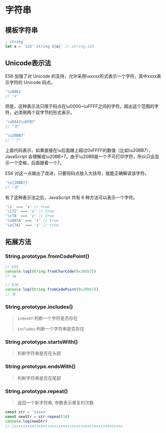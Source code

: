 # 字符串

## 模板字符串

```js
;`string`
let a = '123'`string ${a}` // string 123
```

## Unicode表示法

ES6 加强了对 Unicode 的支持，允许采用\uxxxx形式表示一个字符，其中xxxx表示字符的 Unicode 码点。

```js
'\u0061'
// "a"
```

但是，这种表示法只限于码点在\u0000~\uFFFF之间的字符。超出这个范围的字符，必须用两个双字节的形式表示。

```js
'\uD842\uDFB7'
// "𠮷"

'\u20BB7'
// " 7"
```

上面代码表示，如果直接在\u后面跟上超过0xFFFF的数值（比如\u20BB7），JavaScript 会理解成\u20BB+7。由于\u20BB是一个不可打印字符，所以只会显示一个空格，后面跟着一个7。

ES6 对这一点做出了改进，只要将码点放入大括号，就能正确解读该字符。

```js
'\u{20BB7}'
// "𠮷"
```

有了这种表示法之后，JavaScript 共有 6 种方法可以表示一个字符。

```js
'\z' === 'z' // true
'\172' === 'z' // true
'\x7A' === 'z' // true
'\u007A' === 'z' // true
'\u{7A}' === 'z' // true
```

## 拓展方法

### String.prototype.fromCodePoint()

```js
// ES5
console.log(String.fromCharCode(0x20bb7))
// ஷ

// ES6
console.log(String.fromCodePoint(0x20bb7))
// 𠮷
```

### String.prototype.includes()

> `indexOf`:判断一个字符是否存在
>
> `includes`:判断一个字符串是否存在

### String.prototype.startsWith()

> 判断字符串是否在头部

### String.prototype.endsWith()

> 判断字符串是否在尾部

### String.prototype.repeat()

> 返回一个新字符串, 参数表示重复的次数

```js
const str = 'isxxx'
const newStr = str.repeat(10)
console.log(newStr)
// isxxxisxxxisxxxisxxxisxxxisxxxisxxxisxxxisxxxisxxx
```
